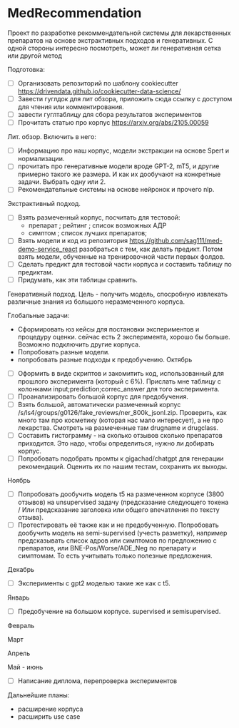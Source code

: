 # MedRecommendation
Проект по разработке рекоммендательной системы для лекарственных препаратов на основе экстрактивных подходов и генеративных.
С одной стороны интересно посмотреть, может ли генеративная сетка или другой метод 

Подготовка:
- [ ] Организовать репозиторий по шаблону cookiecutter https://drivendata.github.io/cookiecutter-data-science/
- [ ] Завести гуглдок для лит обзора, приложить сюда ссылку с доступом для чтения или комментирования.
- [ ] завести гуглтаблицу для сбора результатов экспериментов
- [ ] Прочитать статью про корпус https://arxiv.org/abs/2105.00059

Лит. обзор. Включить в него:
- [ ] Информацию про наш корпус, модели экстракции на основе Spert и нормализации.
- [ ] прочитать про генеративные модели вроде GPT-2, mT5, и другие примерно такого же размера. И как их дообучают на конкретные задачи. Выбрать одну или 2.
- [ ] Рекомендательные системы  на основе нейронок и прочего nlp.

Экстрактивный подход.
- [ ] Взять размеченный корпус, посчитать для тестовой:
  - препарат ; рейтинг ; список возможных АДР
  - симптом ; список лучших препаратов;
- [ ] Взять модели и код из репозитория https://github.com/sag111/med-demo-service_react разобраться с тем, как делать предикт. Потом взять модели, обученные на тренировочной части первых фолдов. 
- [ ] Сделать предикт для тестовой части корпуса и составить таблицу по предиктам.
- [ ] Придумать, как эти таблицы сравнить.

Генеративный подход.
Цель - получить модель, спосробную извлекать различные знания из большого неразмеченного корпуса.

Глобальные задачи:
- Сформировать юз кейсы для постановки экспериментов и процедуру оценки. сейчас есть 2 эксперимента, хорошо бы больше. Возможно подключить другие корпуса.
- Попробовать разные модели.
- попробовать разные подходы к предобучению.
Октябрь
- [ ] Оформить в виде скриптов и закомитить код, использованный для прошлого эксперимента  (который с 6%). Прислать мне таблицу с колонками input;prediction;correc_answer для того эксперимента.
- [ ] Проанализировать большой корпус для предобучения.
- [ ] Взять большой, автоматически размеченный корпус /s/ls4/groups/g0126/fake_reviews/ner_800k_jsonl.zip. Проверить, как много там про косметику (которая нас мало интересует), а не про лекарства. Смотреть на размеченные там drugname и drugclass.
- [ ] Составить гистограмму - на сколько отзывов сколько препаратов приходится. Это надо, чтобы определиться, нужно ли добирать корпус.
- [ ] Попробовать подобрать промты к gigachad/chatgpt для генерации рекомендаций. Оценить их по нашим тестам, сохранить их выходы.

Ноябрь
- [ ] Попробовать дообучить модель t5 на размеченном корпусе (3800 отзывов) на unsupervised задачу (предсказание следующего токена / Или предсказание заголовка или общего впечатления по тексту отзыва). 
- [ ] Протестировать её также как и не предобученную.
Попробовать дообучить модель на semi-supervised (учесть разметку), например предсказывать список адров или симптомов по предложению с препаратов, или BNE-Pos/Worse/ADE_Neg по препарату и симптомам. То есть учитывать только полезные предложения. 

Декабрь 
- [ ] Эксперименты с gpt2 моделью такие же как с t5.

Январь 
- [ ] Предобучение на большом корпусе. supervised и semisupervised.

Февраль 

Март

Апрель

Май - июнь
- [ ] Написание диплома, перепроверка экспериментов


Дальнейшие планы:
- расширение корпуса
- расширить use case 
